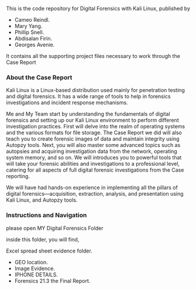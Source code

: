 
This is the code repository for Digital Forensics with Kali Linux, published by 

- Cameo Reindl.
- Mary Yang.
- Phillip Snell.
- Abdisalan Firin.
- Georges Avenie.

It contains all the supporting project files necessary to work through the Case Report 

### About the Case Report

Kali Linux is a Linux-based distribution used mainly for penetration testing and digital forensics. It has a wide range of tools to help in forensics investigations and incident response mechanisms.

Me and My Team start by understanding the fundamentals of digital forensics and setting up our Kali Linux environment to perform different investigation practices. First will delve into the realm of operating systems and the various formats for file storage. The Case Report we did will also teach you to create forensic images of data and maintain integrity using Autopzy tools. Next, you will also master some advanced topics such as autopsies and acquiring investigation data from the network, operating system memory, and so on. We will introduces you to powerful tools that will take your forensic abilities and investigations to a professional level, catering for all aspects of full digital forensic investigations from the Case reporting.

We will have had hands-on experience in implementing all the pillars of digital forensics—acquisition, extraction, analysis, and presentation using Kali Linux, and Autopzy tools.

### Instructions and Navigation

please open MY Digital Forensics Folder

inside this folder, you will find,

Excel spread sheet evidence folder.
- GEO location. 
- Image Evidence. 
- IPHONE DETAILS.
- Forensics 21.3 the Final Report. 